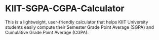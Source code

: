# KIIT-SGPA-CGPA-Calculator
This is a lightweight, user-friendly calculator that helps KIIT University students easily compute their Semester Grade Point Average (SGPA) and Cumulative Grade Point Average (CGPA).
